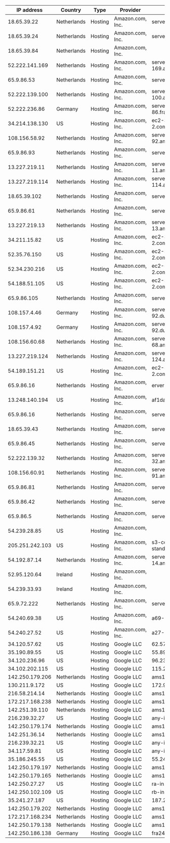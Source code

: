 | IP address      | Country     | Type    | Provider                       | Hostname                                            | Rating |
| ----------------| ----------- |---------|--------------------------------|-----------------------------------------------------|--------|
| 18.65.39.22     | Netherlands | Hosting | Amazon.com, Inc.               | server-18-65-39-22.ams1.r.cloudfront.net            | SAFE   |
| 18.65.39.24     | Netherlands | Hosting | Amazon.com, Inc.               | server-18-65-39-24.ams1.r.cloudfront.net            | SAFE   |
| 18.65.39.84     | Netherlands | Hosting | Amazon.com, Inc.               |                                                     | SAFE   |
| 52.222.141.169  | Netherlands | Hosting | Amazon.com, Inc.               | server-52-222-141-169.ams50.r.cloudfront.net        | SAFE   |
| 65.9.86.53      | Netherlands | Hosting | Amazon.com, Inc.               | server-65-9-86-53.ams1.r.cloudfront.net             | SAFE   |
| 52.222.139.100  | Netherlands | Hosting | Amazon.com, Inc.               | server-52-222-139-100.ams50.r.cloudfront.net        | SAFE   |
| 52.222.236.86   | Germany     | Hosting | Amazon.com, Inc.               | server-52-222-236-86.fra56.r.cloudfront.net         | SAFE   |
| 34.214.138.130  | US          | Hosting | Amazon.com, Inc.               | ec2-34-214-138-130.us-west-2.compute.amazonaws.com  | SAFE   |
| 108.156.58.92   | Netherlands | Hosting | Amazon.com, Inc.               | server-108-156-58-92.ams1.r.cloudfront.net          | SAFE   |
| 65.9.86.93      | Netherlands | Hosting | Amazon.com, Inc.               | server-65-9-86-93.ams1.r.cloudfront.net             | SAFE   |
| 13.227.219.11   | Netherlands | Hosting | Amazon.com, Inc.               | server-13-227-219-11.ams54.r.cloudfront.net         | SAFE   |
| 13.227.219.114  | Netherlands | Hosting | Amazon.com, Inc.               | server-13-227-219-114.ams54.r.cloudfront.net        | SAFE   |
| 18.65.39.102    | Netherlands | Hosting | Amazon.com, Inc.               | server-18-65-39-102.ams1.r.cloudfront.net           | SAFE   |
| 65.9.86.61      | Netherlands | Hosting | Amazon.com, Inc.               | server-65-9-86-61.ams1.r.cloudfront.net             | SAFE   |
| 13.227.219.13   | Netherlands | Hosting | Amazon.com, Inc.               | server-13-227-219-13.ams54.r.cloudfront.net         | SAFE   |
| 34.211.15.82    | US          | Hosting | Amazon.com, Inc.               | ec2-34-211-15-82.us-west-2.compute.amazonaws.com    | SAFE   |
| 52.35.76.150    | US          | Hosting | Amazon.com, Inc.               | ec2-52-35-76-150.us-west-2.compute.amazonaws.com    | SAFE   |
| 52.34.230.216   | US          | Hosting | Amazon.com, Inc.               | ec2-52-34-230-216.us-west-2.compute.amazonaws.com   | SAFE   |
| 54.188.51.105   | US          | Hosting | Amazon.com, Inc.               | ec2-54-188-51-105.us-west-2.compute.amazonaws.com   | SAFE   |
| 65.9.86.105     | Netherlands | Hosting | Amazon.com, Inc.               | server-65-9-86-105.ams1.r.cloudfront.net            | SAFE   |
| 108.157.4.46    | Germany     | Hosting | Amazon.com, Inc.               | server-108-157-4-92.dus51.r.cloudfront.net          | SAFE   |
| 108.157.4.92    | Germany     | Hosting | Amazon.com, Inc.               | server-108-157-4-92.dus51.r.cloudfront.net          | SAFE   |
| 108.156.60.68   | Netherlands | Hosting | Amazon.com, Inc.               | server-108-156-60-68.ams1.r.cloudfront.net          | SAFE   |
| 13.227.219.124  | Netherlands | Hosting | Amazon.com, Inc.               | server-13-227-219-124.ams54.r.cloudfront.net        | SAFE   |
| 54.189.151.21   | US          | Hosting | Amazon.com, Inc.               | ec2-54-189-151-21.us-west-2.compute.amazonaws.com   | SAFE   |
| 65.9.86.16      | Netherlands | Hosting | Amazon.com, Inc.               | erver-65-9-86-16.ams1.r.cloudfront.net              | SAFE   |
| 13.248.140.194  | US          | Hosting | Amazon.com, Inc.               | af1daf5df2fdad3a0.awsglobalaccelerator.com          | SAFE   |
| 65.9.86.16      | Netherlands | Hosting | Amazon.com, Inc.               | server-65-9-86-16.ams1.r.cloudfront.net             | SAFE   |
| 18.65.39.43     | Netherlands | Hosting | Amazon.com, Inc.               | server-18-65-39-43.ams1.r.cloudfront.net            | SAFE   |
| 65.9.86.45      | Netherlands | Hosting | Amazon.com, Inc.               | server-65-9-86-45.ams1.r.cloudfront.net             | SAFE   |
| 52.222.139.32   | Netherlands | Hosting | Amazon.com, Inc.               | server-52-222-139-32.ams50.r.cloudfront.net         | SAFE   |
| 108.156.60.91   | Netherlands | Hosting | Amazon.com, Inc.               | server-108-156-60-91.ams1.r.cloudfront.net          | SAFE   |
| 65.9.86.81      | Netherlands | Hosting | Amazon.com, Inc.               | server-65-9-86-81.ams1.r.cloudfront.net             | SAFE   |
| 65.9.86.42      | Netherlands | Hosting | Amazon.com, Inc.               | server-65-9-86-42.ams1.r.cloudfront.net             | SAFE   |
| 65.9.86.5       | Netherlands | Hosting | Amazon.com, Inc.               | server-65-9-86-5.ams1.r.cloudfront.net              | SAFE   |
| 54.239.28.85    | US          | Hosting | Amazon.com, Inc.               |                                                     | SAFE   |
| 205.251.242.103 | US          | Hosting | Amazon.com, Inc.               | s3-console-us-standard.console.aws.amazon.com       | SAFE   |
| 54.192.87.14    | Netherlands | Hosting | Amazon.com, Inc.               | server-54-192-87-14.ams50.r.cloudfront.net          | SAFE   |
| 52.95.120.64    | Ireland     | Hosting | Amazon.com, Inc.               |                                                     | SAFE   |
| 54.239.33.93    | Ireland     | Hosting | Amazon.com, Inc.               |                                                     | SAFE   |
| 65.9.72.222     | Netherlands | Hosting | Amazon.com, Inc.               | server-65-9-72-222.ams1.r.cloudfront.net            | SAFE   |
| 54.240.69.38    | US          | Hosting | Amazon.com, Inc.               | a69-38.smtp-out.amazonses.com                       | SAFE   |
| 54.240.27.52    | US          | Hosting | Amazon.com, Inc.               | a27-52.smtp-out.us-west-2.amazonses.com             | SAFE   |
| 34.120.57.62    | US          | Hosting | Google LLC                     | 62.57.120.34.bc.googleusercontent.com               | SAFE   |
| 35.190.89.55    | US          | Hosting | Google LLC                     | 55.89.190.35.bc.googleusercontent.com               | SAFE   |
| 34.120.236.96   | US          | Hosting | Google LLC                     | 96.236.120.34.bc.googleusercontent.com              | SAFE   |
| 34.102.202.115  | US          | Hosting | Google LLC                     | 115.202.102.34.bc.googleusercontent.com             | SAFE   |
| 142.250.179.206 | Netherlands | Hosting | Google LLC                     | ams15s42-in-f14.1e100.net                           | SAFE   |
| 130.211.9.172   | US          | Hosting | Google LLC                     | 172.9.211.130.bc.googleusercontent.com              | SAFE   |
| 216.58.214.14   | Netherlands | Hosting | Google LLC                     | ams17s09-in-f14.1e100.net                           | SAFE   |
| 172.217.168.238 | Netherlands | Hosting | Google LLC                     | ams15s40-in-f14.1e100.net                           | SAFE   |
| 142.251.39.110  | Netherlands | Hosting | Google LLC                     | ams15s48-in-f14.1e100.net                           | SAFE   |
| 216.239.32.27   | US          | Hosting | Google LLC                     | any-in-201b.1e100.net                               | SAFE   |
| 142.250.179.174 | Netherlands | Hosting | Google LLC                     | ams15s41-in-f14.1e100.net                           | SAFE   |
| 142.251.36.14   | Netherlands | Hosting | Google LLC                     | ams15s44-in-f14.1e100.net                           | SAFE   |
| 216.239.32.21   | US          | Hosting | Google LLC                     | any-in-2015.1e100.net                               | SAFE   |
| 34.117.59.81    | US          | Hosting | Google LLC                     | any-in-2015.1e100.net                               | SAFE   |
| 35.186.245.55   | US          | Hosting | Google LLC                     | 55.245.186.35.bc.googleusercontent.com              | SAFE   |
| 142.250.179.197 | Netherlands | Hosting | Google LLC                     | ams15s42-in-f5.1e100.net                            | SAFE   |
| 142.250.179.165 | Netherlands | Hosting | Google LLC                     | ams15s41-in-f5.1e100.net                            | SAFE   |
| 142.250.27.27   | US          | Hosting | Google LLC                     | ra-in-f27.1e100.net                                 | SAFE   |
| 142.250.102.109 | US          | Hosting | Google LLC                     | rb-in-f109.1e100.net                                | SAFE   |
| 35.241.27.187   | US          | Hosting | Google LLC                     | 187.27.241.35.bc.googleusercontent.com              | SAFE   |
| 142.250.179.202 | Netherlands | Hosting | Google LLC                     | ams15s42-in-f10.1e100.net                           | SAFE   |
| 172.217.168.234 | Netherlands | Hosting | Google LLC                     | ams15s40-in-f10.1e100.net                           | SAFE   |
| 142.250.179.138 | Netherlands | Hosting | Google LLC                     | ams17s10-in-f10.1e100.net                           | SAFE   |
| 142.250.186.138 | Germany     | Hosting | Google LLC                     | fra24s07-in-f10.1e100.net                           | SAFE   |
